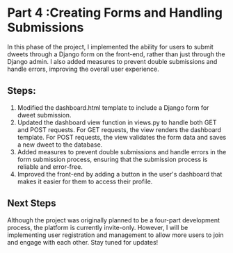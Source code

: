 # Part 4 :Creating Forms and Handling Submissions

In this phase of the project, I implemented the ability for users to submit dweets through a Django form on the front-end, rather than just through the Django admin. I also added measures to prevent double submissions and handle errors, improving the overall user experience.

## Steps:
1. Modified the dashboard.html template to include a Django form for dweet submission.
2. Updated the dashboard view function in views.py to handle both GET and POST requests. For GET requests, the view renders the dashboard template. For POST requests, the view validates the form data and saves a new dweet to the database.
3. Added measures to prevent double submissions and handle errors in the form submission process, ensuring that the submission process is reliable and error-free.
4. Improved the front-end by adding a button in the user's dashboard that makes it easier for them to access their profile.

## Next Steps
Although the project was originally planned to be a four-part development process, the platform is currently invite-only. However, I will be implementing user registration and management to allow more users to join and engage with each other. Stay tuned for updates!
